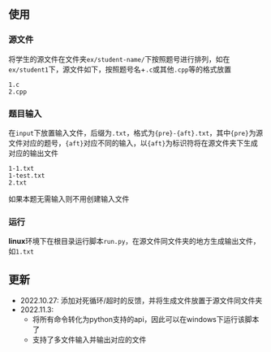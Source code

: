## 使用

### 源文件

将学生的源文件在文件夹`ex/student-name/`下按照题号进行排列，如在`ex/student1`下，源文件如下，按照题号名+`.c`或其他`.cpp`等的格式放置

```
1.c
2.cpp
```

### 题目输入

在`input`下放置输入文件，后缀为`.txt`，格式为`{pre}-{aft}.txt`，其中`{pre}`为源文件对应的题号，`{aft}`对应不同的输入，以`{aft}`为标识符将在源文件夹下生成对应的输出文件

```
1-1.txt
1-test.txt
2.txt
```

如果本题无需输入则不用创建输入文件

### 运行

**linux**环境下在根目录运行脚本`run.py`，在源文件同文件夹的地方生成输出文件，如`1.txt`


## 更新

- 2022.10.27: 添加对死循环/超时的反馈，并将生成文件放置于源文件同文件夹
- 2022.11.3: 
    - 将所有命令转化为python支持的api，因此可以在windows下运行该脚本了
    - 支持了多文件输入并输出对应的文件